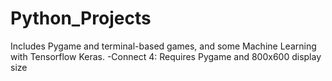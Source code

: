 # Python_Projects
Includes Pygame and terminal-based games, and some Machine Learning with Tensorflow Keras.
  -Connect 4: Requires Pygame and 800x600 display size
